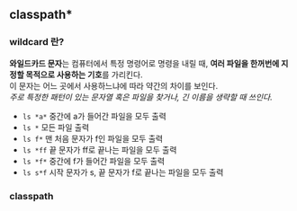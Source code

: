 ## classpath*


### wildcard 란?

**와일드카드 문자**는 컴퓨터에서 특정 명령어로 명령을 내릴 때, **여러 파일을 한꺼번에 지정할 목적으로 사용하는 기호**를 가리킨다.  
이 문자는 어느 곳에서 사용하느냐에 따라 약간의 차이를 보인다.  
*주로 특정한 패턴이 있는 문자열 혹은 파일을 찾거나, 긴 이름을 생략할 때 쓰인다.*  


- `ls *a*` 중간에 a가 들어간 파일을 모두 출력
- `ls *` 모든 파일 출력
- `ls f*` 맨 처음 문자가 f인 파일을 모두 출력
- `ls *ff` 끝 문자가 ff로 끝나는 파일을 모두 출력
- `ls *f*` 중간에 f가 들어간 파일을 모두 출력
- `ls s*f` 시작 문자가 s, 끝 문자가 f로 끝나는 파일을 모두 출력


### classpath
